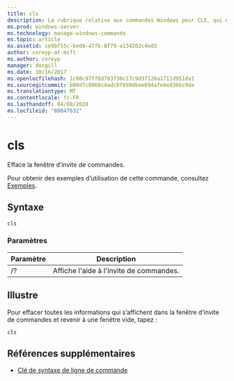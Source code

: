 ```yaml
---
title: cls
description: La rubrique relative aux commandes Windows pour CLS, qui efface la fenêtre d’invite de commandes.
ms.prod: windows-server
ms.technology: manage-windows-commands
ms.topic: article
ms.assetid: ce9bf55c-bed4-47fb-8f79-a134202c4ed3
author: coreyp-at-msft
ms.author: coreyp
manager: dongill
ms.date: 10/16/2017
ms.openlocfilehash: 1c00c97ff8d703f30c17c9d3f126a1711d951da1
ms.sourcegitcommit: b00d7c8968c4adc8f699dbee694afe6ed36bc9de
ms.translationtype: MT
ms.contentlocale: fr-FR
ms.lasthandoff: 04/08/2020
ms.locfileid: "80847632"
---
```

# <a name="cls"></a>cls

Efface la fenêtre d’invite de commandes.

Pour obtenir des exemples d’utilisation de cette commande, consultez [Exemples](#BKMK_examples).

## <a name="syntax"></a>Syntaxe

```
cls
```

### <a name="parameters"></a>Paramètres

|Paramètre|Description|
|---------|-----------|
|/?|Affiche l'aide à l'invite de commandes.|

## <a name="examples"></a><a name=BKMK_examples></a>Illustre

Pour effacer toutes les informations qui s’affichent dans la fenêtre d’invite de commandes et revenir à une fenêtre vide, tapez :
```
cls 
```

## <a name="additional-references"></a>Références supplémentaires

- [Clé de syntaxe de ligne de commande](command-line-syntax-key.md)